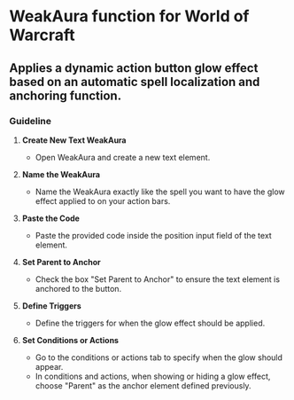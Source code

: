 # WeakAura function for World of Warcraft

## Applies a dynamic action button glow effect based on an automatic spell localization and anchoring function.

### Guideline

1. **Create New Text WeakAura**
   - Open WeakAura and create a new text element.

2. **Name the WeakAura**
   - Name the WeakAura exactly like the spell you want to have the glow effect applied to on your action bars.

3. **Paste the Code**
   - Paste the provided code inside the position input field of the text element.

4. **Set Parent to Anchor**
   - Check the box "Set Parent to Anchor" to ensure the text element is anchored to the button.

5. **Define Triggers**
   - Define the triggers for when the glow effect should be applied.

6. **Set Conditions or Actions**
   - Go to the conditions or actions tab to specify when the glow should appear.
   - In conditions and actions, when showing or hiding a glow effect, choose "Parent" as the anchor element defined previously.

